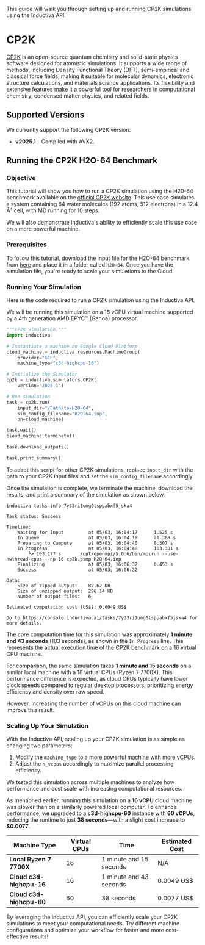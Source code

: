 This guide will walk you through setting up and running CP2K simulations using
the Inductiva API.


# CP2K

[CP2K](https://www.cp2k.org/) is an open-source quantum chemistry and
solid-state physics software designed for atomistic simulations. It supports a
wide range of methods, including Density Functional Theory (DFT), semi-empirical
and classical force fields, making it suitable for molecular
dynamics, electronic structure calculations, and materials science applications.
Its flexibility and extensive features make it a powerful tool for researchers
in computational chemistry, condensed matter physics, and related fields.

## Supported Versions
We currently support the following CP2K version:
- **v2025.1** - Compiled with AVX2.

## Running the CP2K H2O-64 Benchmark

### Objective

This tutorial will show you how to run a CP2K simulation using the H20-64
benchmark available on the [official CP2K website](https://www.cp2k.org/performance#benchmarks).
This use case simulates a system containing 64 water molecules (192 atoms,
512 electrons) in a 12.4 Å³ cell, with MD running for 10 steps.

We will also demonstrate Inductiva's ability to efficiently scale this use case
on a more powerful machine.

### Prerequisites  

To follow this tutorial, download the input file for the H2O-64 benchmark from
[here](https://github.com/cp2k/cp2k/blob/master/benchmarks/QS/H2O-64.inp) and
place it in a folder called `H2O-64`. Once you have the simulation file, you're
ready to scale your simulations to the Cloud.


### Running Your Simulation

Here is the code required to run a CP2K simulation using the Inductiva API.

We will be running this simulation on a 16 vCPU virtual machine supported by a
4th generation AMD EPYC™ (Genoa) processor.

```python
"""CP2K Simulation."""
import inductiva

# Instantiate a machine on Google Cloud Platform
cloud_machine = inductiva.resources.MachineGroup( 
    provider="GCP",
    machine_type="c3d-highcpu-16")

# Initialize the Simulator
cp2k = inductiva.simulators.CP2K( 
    version="2025.1")

# Run simulation
task = cp2k.run( 
    input_dir="/Path/to/H2O-64",
    sim_config_filename="H2O-64.inp",
    on=cloud_machine)

task.wait()
cloud_machine.terminate()

task.download_outputs()

task.print_summary()
```

To adapt this script for other CP2K simulations, replace `input_dir` with the
path to your CP2K input files and set the `sim_config_filename` accordingly.

Once the simulation is complete, we terminate the machine, download the results,
and print a summary of the simulation as shown below.

```
inductiva tasks info 7y33ri1umg0tsppabxf5jska4

Task status: Success

Timeline:
	Waiting for Input         at 05/03, 16:04:17      1.525 s
	In Queue                  at 05/03, 16:04:19      21.308 s
	Preparing to Compute      at 05/03, 16:04:40      8.307 s
	In Progress               at 05/03, 16:04:48      103.301 s
		└> 103.177 s       /opt/openmpi/5.0.6/bin/mpirun --use-hwthread-cpus --np 16 cp2k.psmp H2O-64.inp
	Finalizing                at 05/03, 16:06:32      0.453 s
	Success                   at 05/03, 16:06:32      

Data:
	Size of zipped output:    87.62 KB
	Size of unzipped output:  296.14 KB
	Number of output files:   6

Estimated computation cost (US$): 0.0049 US$

Go to https://console.inductiva.ai/tasks/7y33ri1umg0tsppabxf5jska4 for more details.
```

The core computation time for this simulation was approximately **1 minute and 43 seconds**
(103 seconds), as shown in the `In Progress` line. This represents the
actual execution time of the CP2K benchmark on a 16 virtual CPU machine.

For comparison, the same simulation takes **1 minute and 15 seconds** on a similar
local machine with a 16 virtual CPUs (Ryzen 7 7700X). This performance
difference is expected, as cloud CPUs typically have lower clock speeds compared to
regular desktop processors, prioritizing energy efficiency and density
over raw speed.

However, increasing the number of vCPUs on this cloud machine can improve this
result.

### Scaling Up Your Simulation

With the Inductiva API, scaling up your CP2K simulation is as simple as changing
two parameters:

1. Modify the `machine_type` to a more powerful machine with more vCPUs.
2. Adjust the `n_vcpus` accordingly to maximize parallel processing efficiency.

We tested this simulation across multiple machines to analyze how performance
and cost scale with increasing computational resources.

As mentioned earlier, running this simulation on a **16 vCPU** cloud machine was
slower than on a similarly powered local computer. To enhance performance, we
upgraded to a **c3d-highcpu-60** instance with **60 vCPUs**, reducing the
runtime to just **38 seconds**—with a slight cost increase to **$0.0077**.

| Machine Type            | Virtual CPUs | Time              | Estimated Cost |
|-------------------------|--------------|------------------|---------------|
| **Local Ryzen 7 7700X** | 16           | 1 minute and 15 seconds | N/A           |
| **Cloud c3d-highcpu-16** | 16           | 1 minute and 43 seconds | 0.0049 US$      |
| **Cloud c3d-highcpu-60** | 60           | 38 seconds | 0.0077 US$      | 

By leveraging the Inductiva API, you can efficiently scale your CP2K simulations
to meet your computational needs. Try different machine configurations and
optimize your workflow for faster and more cost-effective results!